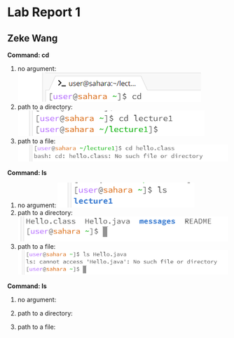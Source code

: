 # Lab Report  1 
## Zeke Wang


**Command: cd**
1. no argument:
![Image](cd1.png)
2. path to a directory: 
![Image](cd2.png)
3. path to a file:  
![Image](cd3.png)

**Command: ls**
1. no argument:
![Image](ls1.png)
2. path to a directory: 
![Image](ls2.png)
3. path to a file:  
![Image](ls3.png)

**Command: ls**
1. no argument:
  
2. path to a directory: 

3. path to a file:  


